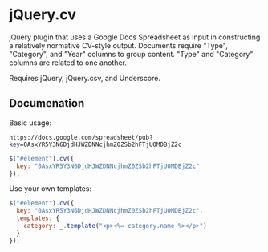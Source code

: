 # jQuery.cv

jQuery plugin that uses a Google Docs Spreadsheet as input in constructing a relatively normative CV-style output. Documents require "Type", "Category", and "Year" columns to group content. "Type" and "Category" columns are related to one another.

Requires jQuery, jQuery.csv, and Underscore.

## Documenation

Basic usage:

```
https://docs.google.com/spreadsheet/pub?key=0AsxYR5Y3N6DjdHJWZDNNcjhmZ0ZSb2hFTjU0MDBjZ2c
```

```javascript
$("#element").cv({
  key: "0AsxYR5Y3N6DjdHJWZDNNcjhmZ0ZSb2hFTjU0MDBjZ2c"
});
```

Use your own templates:

```javascript
$("#element").cv({
  key: "0AsxYR5Y3N6DjdHJWZDNNcjhmZ0ZSb2hFTjU0MDBjZ2c",
  templates: {
    category: _.template("<p><%= category.name %></p>")
  }
});
```
